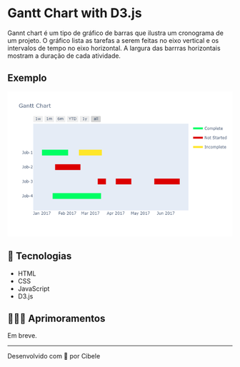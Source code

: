 # Gantt Chart with D3.js

Gannt chart é um tipo de gráfico de barras que ilustra um cronograma de um projeto. O gráfico lista as tarefas a serem feitas no eixo vertical e os intervalos de tempo no eixo horizontal. A largura das barrras horizontais mostram a duração de cada atividade.

## Exemplo
<p align="center">
  <img src="/public/images/gantt-chart-example.png" title="Gantt Chart Example">
</p>

## 🚀 Tecnologias
- HTML
- CSS
- JavaScript
- D3.js

## 👩🏽‍💻 Aprimoramentos
Em breve.

---

Desenvolvido com 💜 por Cibele

